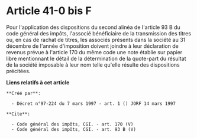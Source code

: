 # Article 41-0 bis F

Pour l'application des dispositions du second alinéa de l'article 93 B du code général des impôts, l'associé bénéficiaire de
la transmission des titres ou, en cas de rachat de titres, les associés présents dans la société au 31 décembre de l'année
d'imposition doivent joindre à leur déclaration de revenus prévue à l'article 170 du même code une note établie sur papier
libre mentionnant le détail de la détermination de la quote-part du résultat de la société imposable à leur nom telle qu'elle
résulte des dispositions précitées.

**Liens relatifs à cet article**

	**Créé par**:

	  - Décret n°97-224 du 7 mars 1997 - art. 1 () JORF 14 mars 1997

	**Cite**:

	  - Code général des impôts, CGI. - art. 170 (V)
	  - Code général des impôts, CGI. - art. 93 B (V)

